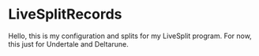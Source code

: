 # LiveSplitRecords

Hello, this is my configuration and splits for my LiveSplit program.
For now, this just for Undertale and Deltarune.